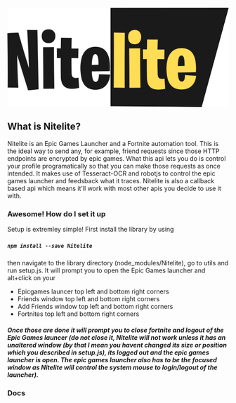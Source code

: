 <p align="center">
  <img src="https://raw.githubusercontent.com/encloinc/Nitelite/master/github_data/logo.png" />
</p>

## What is Nitelite?
Nitelite is an Epic Games Launcher and a Fortnite automation tool. This is the ideal way to send any, for example, friend requests since those HTTP endpoints are encrypted by epic games. What this api lets you do is control your profile programatically so that you can make those requests as once intended. It makes use of Tesseract-OCR and robotjs to control the epic games launcher and feedsback what it traces. Nitelite is also a callback based api which means it'll work with most other apis you decide to use it with.

### Awesome! How do I set it up
Setup is extremley simple! First install the library by using
##### `npm install --save Nitelite`
then navigate to the library directory (node_modules/Nitelite), go to utils and run setup.js. It will prompt you to open the Epic Games launcher and alt+click on your
* Epicgames launcer top left and bottom right corners
* Friends window top left and bottom right corners
* Add Friends window top left and bottom right corners
* Fortnites top left and bottom right corners
##### Once those are done it will prompt you to close fortnite and logout of the Epic Games launcer (do not close it, Nitelite will not work unless it has an unaltered window (by that I mean you havent changed its size or position which you described in setup.js), its logged out and the epic games launcher is open. The epic games launcher also has to be the focused window as Nitelite will control the system mouse to login/logout of the launcher).

### Docs

